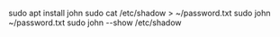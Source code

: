 sudo apt install john
sudo cat /etc/shadow > ~/password.txt
sudo john ~/password.txt
sudo john --show /etc/shadow
